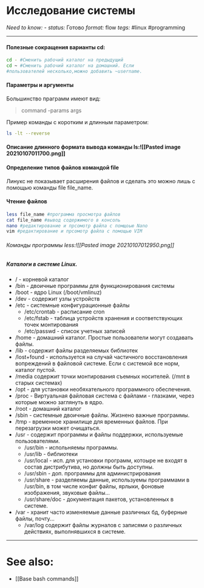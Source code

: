 # Исследование системы
*Need to know:* -
*status:* Готово
*format:* flow
*tegs:* #linux #programming 

---
#### Полезные сокращения варианты cd:
```bash
cd - #Сменить рабочий каталог на предыдущий
cd ~ #Сменить рабочий каталог на домашний. Если 
#пользователей несколько,можно добавить ~username.
```

#### Параметры и аргументы
Большинство праграмм имеют вид:
>command -params args

Пример команды с коротким и длинным параметром:
```bash
ls -lt --reverse
```

#### Описание длинного формата вывода команды ls:![[Pasted image 20210107011700.png]]

#### Определение типов файлов командой file
Линукс не показывает расширения файлов и сделать это можно лишь с помощью команды file file_name.

#### Чтение файлов
```bash
less file_name #программа просмотра файлов
cat file_name #вывод содержимого в консоль
nano #редактирование и прсомотр файла с помщоью Nano
vim #редактирование и прсомотр файла с помощью VIM
```
###### Команды программы less:![[Pasted image 20210107012950.png]]

##### Каталоги в системе Linux.
- / - корневой каталог
- /bin - двоичные программы для функционирования системы
- /boot - ядро Linux (/boot/vmlinuz)
- /dev - содержит узлы устройств
- /etc - системные конфигурационные файлы
	- /etc/crontab - расписание cron
	- /etc/fstab - таблица устройств хранения и соответствующих точек монтирования
	- /etc/passwd - список учетных записей
- /home - домашний каталог. Простые пользователи могут создавать файлы.
- /lib - содержит файлы разделяемых библиотек
- /lost+found - используется на случай частичного восстановления вопреждений в файловой системе. Если с системой все норм, каталог пустой.
- /media содержит точки монтирования съемных носителей. (/mnt в старых системах)
- /opt - для установки необяхательного программного обеспечения. 
- /proc - Виртуальная файловая система с файлами - глазками, через которые можно заглянуть в ядро.
- /root - домашний каталог
- /sbin - системные двоичные файлы. Жизнено важные программы.
- /tmp - временное хранилище для временных файлов. При перезагрузки может очищаться.
- /usr - содержит программы и файлы поддержки, используемые пользователями.
	- /usr/bin - испольняемы программы.
	- /usr/lib - библиотеки
	- /usr/local - исп. для установки программ, котоыре не входят в состав дистрибутива, но должны быть доступны.
	- /usr/sbin - доп. программы для администрирования
	- /usr/share - разделяемы данные, используемы программами в /usr/bin, в том числе конфиг файлы, ярлыки, фоновые изображения, звуковые файлы...
	- /usr/share/doc - документация пакетов, установленных в системе.
- /var - хранит часто изменяемые данные различных бд, буферные файлы, почту...
	- /var/log содержит файлы журналов с записями о различных действиях, выполнявшихся в системе.


---

# See also:
- [[Base  bash commands]]